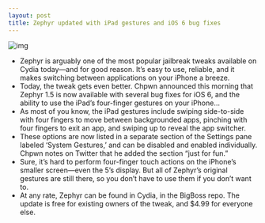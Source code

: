 ```yaml
---
layout: post
title: Zephyr updated with iPad gestures and iOS 6 bug fixes
---
```

![img](http://media.idownloadblog.com/wp-content/uploads/2013/02/zephyr-1.5.png)
* Zephyr is arguably one of the most popular jailbreak tweaks available on Cydia today—and for good reason. It’s easy to use, reliable, and it makes switching between applications on your iPhone a breeze.
* Today, the tweak gets even better. Chpwn announced this morning that Zephyr 1.5 is now available with several bug fixes for iOS 6, and the ability to use the iPad’s four-finger gestures on your iPhone…
* As most of you know, the iPad gestures include swiping side-to-side with four fingers to move between backgrounded apps, pinching with four fingers to exit an app, and swiping up to reveal the app switcher.
* These options are now listed in a separate section of the Settings pane labeled ‘System Gestures,’ and can be disabled and enabled individually. Chpwn notes on Twitter that he added the section “just for fun.”
* Sure, it’s hard to perform four-finger touch actions on the iPhone’s smaller screen—even the 5’s display. But all of Zephyr’s original gestures are still there, so you don’t have to use them if you don’t want to.
* At any rate, Zephyr can be found in Cydia, in the BigBoss repo. The update is free for existing owners of the tweak, and $4.99 for everyone else.

